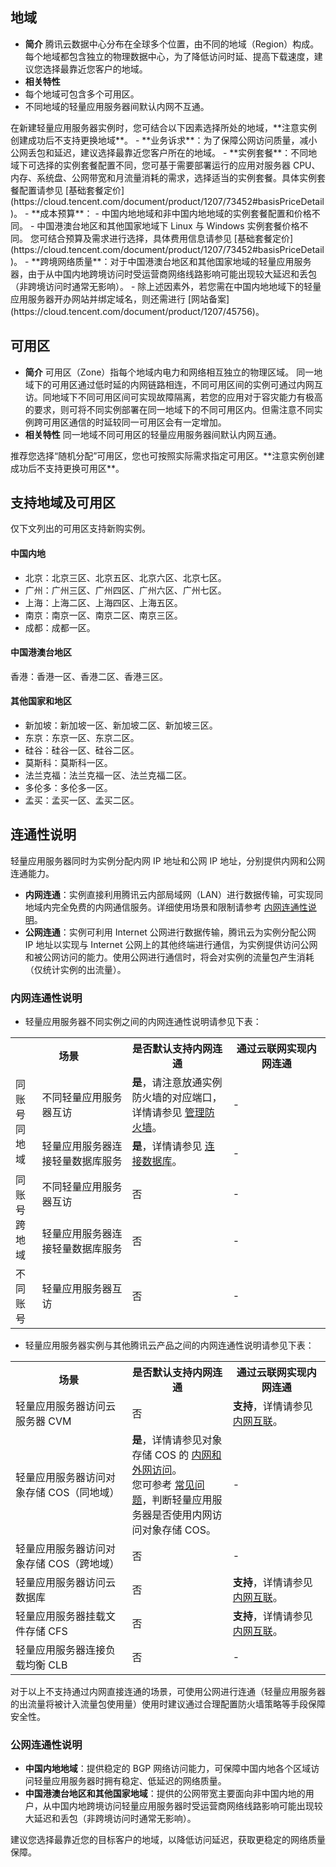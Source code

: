 ## 地域
- **简介**
腾讯云数据中心分布在全球多个位置，由不同的地域（Region）构成。每个地域都包含独立的物理数据中心，为了降低访问时延、提高下载速度，建议您选择最靠近您客户的地域。
- **相关特性**
 - 每个地域可包含多个可用区。
 - 不同地域的轻量应用服务器间默认内网不互通。
 

<dx-alert infotype="explain" title="如何选择地域？" style="title">
在新建轻量应用服务器实例时，您可结合以下因素选择所处的地域，**注意实例创建成功后不支持更换地域**。
 - **业务诉求**：为了保障公网访问质量，减小公网丢包和延迟，建议选择最靠近您客户所在的地域。
 - **实例套餐**：不同地域下可选择的实例套餐配置不同，您可基于需要部署运行的应用对服务器 CPU、内存、系统盘、公网带宽和月流量消耗的需求，选择适当的实例套餐。具体实例套餐配置请参见 [基础套餐定价](https://cloud.tencent.com/document/product/1207/73452#basisPriceDetail)。
 - **成本预算**：
  - 中国内地地域和非中国内地地域的实例套餐配置和价格不同。
  - 中国港澳台地区和其他国家地域下 Linux 与 Windows 实例套餐价格不同。
  您可结合预算及需求进行选择，具体费用信息请参见 [基础套餐定价](https://cloud.tencent.com/document/product/1207/73452#basisPriceDetail)。
 - **跨境网络质量**：对于中国港澳台地区和其他国家地域的轻量应用服务器，由于从中国内地跨境访问时受运营商网络线路影响可能出现较大延迟和丢包（非跨境访问时通常无影响）。
- 除上述因素外，若您需在中国内地地域下的轻量应用服务器开办网站并绑定域名，则还需进行 [网站备案](https://cloud.tencent.com/document/product/1207/45756)。
</dx-alert>


## 可用区
- **简介**
可用区（Zone）指每个地域内电力和网络相互独立的物理区域。
同一地域下的可用区通过低时延的内网链路相连，不同可用区间的实例可通过内网互访。同地域下不同可用区间可实现故障隔离，若您的应用对于容灾能力有极高的要求，则可将不同实例部署在同一地域下的不同可用区内。但需注意不同实例跨可用区通信的时延较同一可用区会有一定增加。
- **相关特性**
 同一地域不同可用区的轻量应用服务器间默认内网互通。
 
<dx-alert infotype="explain" title="如何选择可用区？">
推荐您选择“随机分配”可用区，您也可按照实际需求指定可用区。**注意实例创建成功后不支持更换可用区**。
</dx-alert>





## 支持地域及可用区
<dx-alert infotype="explain" title="">
仅下文列出的可用区支持新购实例。
</dx-alert>

#### 中国内地
 - 北京：北京三区、北京五区、北京六区、北京七区。
 - 广州：广州三区、广州四区、广州六区、广州七区。
 - 上海：上海二区、上海四区、上海五区。
 - 南京：南京一区、南京二区、南京三区。
 - 成都：成都一区。

####  中国港澳台地区
香港：香港一区、香港二区、香港三区。

####  其他国家和地区
- 新加坡：新加坡一区、新加坡二区、新加坡三区。
- 东京：东京一区、东京二区。
- 硅谷：硅谷一区、硅谷二区。
- 莫斯科：莫斯科一区。
- 法兰克福：法兰克福一区、法兰克福二区。
- 多伦多：多伦多一区。
- 孟买：孟买一区、孟买二区。


## 连通性说明
轻量应用服务器同时为实例分配内网 IP 地址和公网 IP 地址，分别提供内网和公网连通能力。
* **内网连通**：实例直接利用腾讯云内部局域网（LAN）进行数据传输，可实现同地域内完全免费的内网通信服务。详细使用场景和限制请参考 [内网连通性说明](#IntranetUnicom)。
* **公网连通**：实例可利用 Internet 公网进行数据传输，腾讯云为实例分配公网 IP 地址以实现与 Internet 公网上的其他终端进行通信，为实例提供访问公网和被公网访问的能力。使用公网进行通信时，将会对实例的流量包产生消耗（仅统计实例的出流量）。

### 内网连通性说明[](id:IntranetUnicom)
- 轻量应用服务器不同实例之间的内网连通性说明请参见下表：
<table>
<tbody>
<tr>
<th style="width: 37%;" colspan=2>场景</th>
<th style=" width: 32%;">是否默认支持内网连通</th><th style=" width: 31%;">通过云联网实现内网连通</th>
</tr>
<tr>
<td rowspan=2>同账号<br>同地域</td>
<td>不同轻量应用服务器互访    </td>
<td><b>是</b>，请注意放通实例防火墙的对应端口，详情请参见 <a href="https://cloud.tencent.com/document/product/1207/44577" target="_blank">管理防火墙</a>。</td>
<td>-</td>
</tr>
<tr>
<td>轻量应用服务器连接轻量数据库服务</td>
<td><b>是</b>，详情请参见 <a href="https://cloud.tencent.com/document/product/1207/59868#.E8.BF.9E.E6.8E.A5.E6.95.B0.E6.8D.AE.E5.BA.93">连接数据库</a>。</td>
<td>-</td>
</tr>
<tr>
<td rowspan=2>同账号<br>跨地域</td>
<td>不同轻量应用服务器互访 </td>
<td>否</td>
<td>-</td>
</tr>
<tr>
<td>轻量应用服务器连接轻量数据库服务</td>
<td>否</td>
<td>-</td>
</tr>
<tr>
<td>不同账号</td>
<td>轻量应用服务器互访 </td>
<td>否</td>
<td>-</td>
</tr>
</tbody></table>

- 轻量应用服务器实例与其他腾讯云产品之间的内网连通性说明请参见下表：
<table>
<tbody>
<tr>
<th style="width: 37%;">场景</th>
<th style=" width: 32%;">是否默认支持内网连通</th><th style=" width: 31%;">通过云联网实现内网连通</th>
</tr>
<tr>
<td>轻量应用服务器访问云服务器 CVM</td>
<td>否</td>
<td><b>支持</b>，详情请参见 <a href="https://cloud.tencent.com/document/product/1207/56847">内网互联</a>。</td>
</tr>
<tr>
<td>轻量应用服务器访问对象存储 COS（同地域）</td>
<td>
<b>是</b>，详情请参见对象存储 COS 的 <a href="https://cloud.tencent.com/document/product/436/6224#.E5.86.85.E7.BD.91.E5.92.8C.E5.A4.96.E7.BD.91.E8.AE.BF.E9.97.AE" target="_blank">内网和外网访问</a>。
<br>您可参考 <a href="https://cloud.tencent.com/document/product/1207/44569#Q14" target="_blank">常见问题</a>，判断轻量应用服务器是否使用内网访问对象存储 COS。
</td>
<td>- </td>
</tr>
<tr>
<td>轻量应用服务器访问对象存储 COS（跨地域）</td>
<td>否</td>
<td>-</td>
</tr>
<tr>
<td>轻量应用服务器访问云数据库</td>
<td>否</td>
<td><b>支持</b>，详情请参见 <a href="https://cloud.tencent.com/document/product/1207/56847">内网互联</a>。</td>
</tr>
<tr>
<td>轻量应用服务器挂载文件存储 CFS</td>
<td>否</td>
<td><b>支持</b>，详情请参见 <a href="https://cloud.tencent.com/document/product/1207/56847">内网互联</a>。</td>
</tr>
<tr>
<td>轻量应用服务器连接负载均衡 CLB</td>
<td>否</td>
<td>-</td>
</tr>
</tbody></table>



<dx-alert infotype="notice" title="">
对于以上不支持通过内网直接连通的场景，可使用公网进行连通（轻量应用服务器的出流量将被计入流量包使用量）使用时建议通过合理配置防火墙策略等手段保障安全性。
</dx-alert>



### 公网连通性说明
* **中国内地地域**：提供稳定的 BGP 网络访问能力，可保障中国内地各个区域访问轻量应用服务器时拥有稳定、低延迟的网络质量。
* **中国港澳台地区和其他国家地域**：提供的公网带宽主要面向非中国内地的用户，从中国内地跨境访问轻量应用服务器时受运营商网络线路影响可能出现较大延迟和丢包（非跨境访问时通常无影响）。


<dx-alert infotype="explain" title="">
建议您选择最靠近您的目标客户的地域，以降低访问延迟，获取更稳定的网络质量保障。
</dx-alert>




<style>
.params{margin-bottom:0px !important}
</style>
